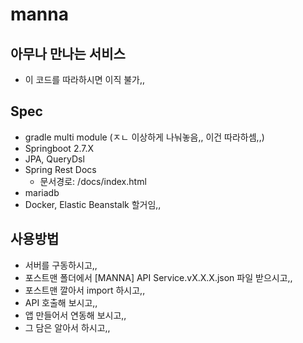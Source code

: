 # manna
## 아무나 만나는 서비스
- 이 코드를 따라하시면 이직 불가,,

## Spec
- gradle multi module (ㅈㄴ 이상하게 나눠놓음,, 이건 따라하셈,,)
- Springboot 2.7.X
- JPA, QueryDsl
- Spring Rest Docs
  - 문서경로: /docs/index.html
- mariadb
- Docker, Elastic Beanstalk 할거임,,

## 사용방법
- 서버를 구동하시고,,
- 포스트맨 폴더에서 [MANNA] API Service.vX.X.X.json 파일 받으시고,,
- 포스트맨 깔아서 import 하시고,,
- API 호출해 보시고,,
- 앱 만들어서 연동해 보시고,,
- 그 담은 알아서 하시고,,